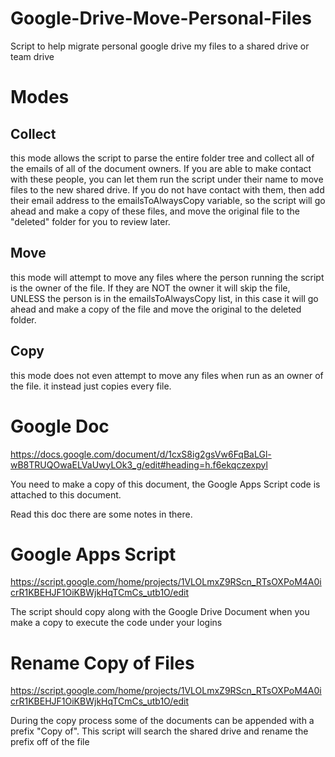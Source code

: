 # Google-Drive-Move-Personal-Files
Script to help migrate personal google drive my files to a shared drive or team drive

# Modes
## Collect
this mode allows the script to parse the entire folder tree and collect all of the emails of all of the document owners.  If you are able to make contact with these people, you can let them run the script under their name to move files to the new shared drive.  If you do not have contact with them, then add their email address to the emailsToAlwaysCopy variable, so the script will go ahead and make a copy of these files, and move the original file to the "deleted" folder for you to review later.

## Move
this mode will attempt to move any files where the person running the script is the owner of the file.  If they are NOT the owner it will skip the file, UNLESS the person is in the emailsToAlwaysCopy list, in this case it will go ahead and make a copy of the file and move the original to the deleted folder.

## Copy
this mode does not even attempt to move any files when run as an owner of the file. it instead just copies every file.

# Google Doc
https://docs.google.com/document/d/1cxS8ig2gsVw6FqBaLGl-wB8TRUQOwaELVaUwyLOk3_g/edit#heading=h.f6ekqczexpyl

You need to make a copy of this document, the Google Apps Script code is attached to this document.

Read this doc there are some notes in there.

# Google Apps Script
https://script.google.com/home/projects/1VLOLmxZ9RScn_RTsOXPoM4A0icrR1KBEHJF1OiKBWjkHqTCmCs_utb1O/edit

The script should copy along with the Google Drive Document when you make a copy to execute the code under your logins

# Rename Copy of  Files
https://script.google.com/home/projects/1VLOLmxZ9RScn_RTsOXPoM4A0icrR1KBEHJF1OiKBWjkHqTCmCs_utb1O/edit

During the copy process some of the documents can be appended with a prefix "Copy of". This script will search the shared drive and rename the prefix off of the file



